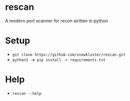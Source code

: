# rescan
A modern port scanner for recon written in python

# Setup
- `git clone https://github.com/snowkluster/rescan.git`
- `python3 -m pip install -r requirements.txt`

# Help
- `rescan --help` 
